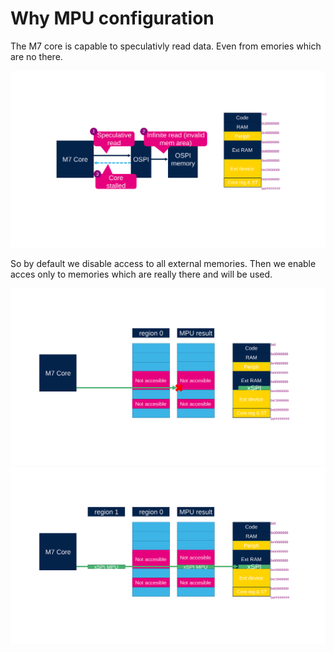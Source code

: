 # Why MPU configuration

The M7 core is capable to speculativly read data. Even from emories which are no there.

![img](./img/Slide23.svg)

So by default we disable access to all external memories. 
Then we enable acces only to memories which are really there and will be used. 

![](./img/Slide24.svg)
![](./img/Slide25.svg)
